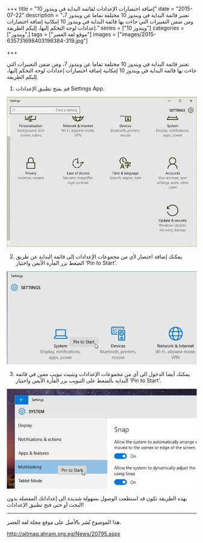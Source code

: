 +++
title = "إضافة اختصارات الإعدادات لقائمة البداية في ويندوز 10"
date = "2015-07-22"
description = "تعتبر قائمة البداية في ويندوز 10 مختلفة تماما عن ويندوز 7، ومن ضمن التغييرات التي جاءت بها قائمة البداية في ويندوز 10 إمكانية إضافة اختصارات إعدادات لوحة التحكم إليها، إليكم الطريقة."
series = ["ويندوز 10"]
categories = ["ويندوز",]
tags = ["موقع لغة العصر"]
images = ["images/2015-635731698403198384-319.jpg"]

+++

تعتبر قائمة البداية في ويندوز 10 مختلفة تماما عن ويندوز 7، ومن ضمن التغييرات التي جاءت بها قائمة البداية في ويندوز 10 إمكانية إضافة اختصارات إعدادات لوحة التحكم إليها، إليكم الطريقة.

1. قم بفتح تطبيق الإعدادات Settings App.

![](images/2015-635731698179604634-960.jpg "1")

2. يمكنك إضافة اختصار لأي من مجموعات الإعدادات إلى قائمة البداية عن طريق الضغط بزر الفأرة الأيمن واختيار ‘Pin to Start’.

![](images/2015-635731698313354634-335.jpg "2")

3. يمكنك أيضا الدخول الى أي من مجموعات الإعدادات وتثبيت 
تبويب معين في قائمة البداية بالضغط على التبويب بزر الفأرة الأيمن واختيار
 ‘Pin to Start’.

![](images/2015-635731698403198384-319.jpg "3")

بهذه الطريقة تكون قد استطعت الوصول بسهولة شديدة الى إعداداتك المفضلة بدون البحث أو حتى فتح تطبيق الإعدادات!

---
هذا الموضوع نٌشر باﻷصل على موقع مجلة لغة العصر.

http://aitmag.ahram.org.eg/News/20795.aspx